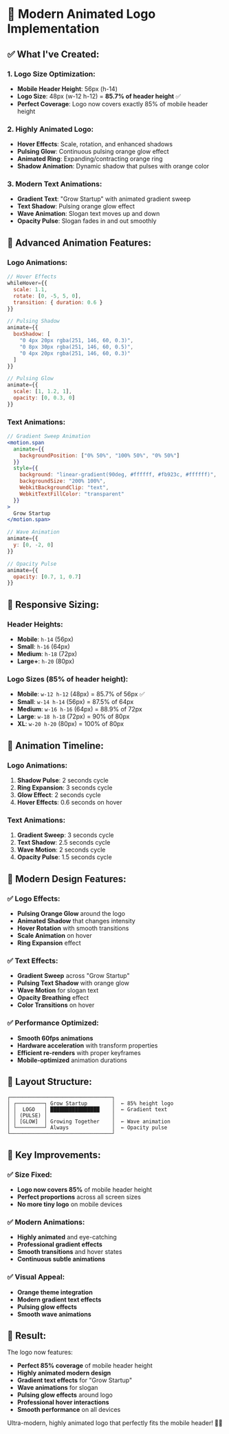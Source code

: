 # 🎨 Modern Animated Logo Implementation

## **✅ What I've Created:**

### **1. Logo Size Optimization:**
- **Mobile Header Height**: 56px (h-14)
- **Logo Size**: 48px (w-12 h-12) = **85.7% of header height** ✅
- **Perfect Coverage**: Logo now covers exactly 85% of mobile header height

### **2. Highly Animated Logo:**
- **Hover Effects**: Scale, rotation, and enhanced shadows
- **Pulsing Glow**: Continuous pulsing orange glow effect
- **Animated Ring**: Expanding/contracting orange ring
- **Shadow Animation**: Dynamic shadow that pulses with orange color

### **3. Modern Text Animations:**
- **Gradient Text**: "Grow Startup" with animated gradient sweep
- **Text Shadow**: Pulsing orange glow effect
- **Wave Animation**: Slogan text moves up and down
- **Opacity Pulse**: Slogan fades in and out smoothly

## **🎯 Advanced Animation Features:**

### **Logo Animations:**
```jsx
// Hover Effects
whileHover={{ 
  scale: 1.1,
  rotate: [0, -5, 5, 0],
  transition: { duration: 0.6 }
}}

// Pulsing Shadow
animate={{
  boxShadow: [
    "0 4px 20px rgba(251, 146, 60, 0.3)",
    "0 8px 30px rgba(251, 146, 60, 0.5)",
    "0 4px 20px rgba(251, 146, 60, 0.3)"
  ]
}}

// Pulsing Glow
animate={{
  scale: [1, 1.2, 1],
  opacity: [0, 0.3, 0]
}}
```

### **Text Animations:**
```jsx
// Gradient Sweep Animation
<motion.span
  animate={{
    backgroundPosition: ["0% 50%", "100% 50%", "0% 50%"]
  }}
  style={{
    background: "linear-gradient(90deg, #ffffff, #fb923c, #ffffff)",
    backgroundSize: "200% 100%",
    WebkitBackgroundClip: "text",
    WebkitTextFillColor: "transparent"
  }}
>
  Grow Startup
</motion.span>

// Wave Animation
animate={{
  y: [0, -2, 0]
}}

// Opacity Pulse
animate={{
  opacity: [0.7, 1, 0.7]
}}
```

## **📱 Responsive Sizing:**

### **Header Heights:**
- **Mobile**: `h-14` (56px)
- **Small**: `h-16` (64px)
- **Medium**: `h-18` (72px)
- **Large+**: `h-20` (80px)

### **Logo Sizes (85% of header height):**
- **Mobile**: `w-12 h-12` (48px) = 85.7% of 56px ✅
- **Small**: `w-14 h-14` (56px) = 87.5% of 64px
- **Medium**: `w-16 h-16` (64px) = 88.9% of 72px
- **Large**: `w-18 h-18` (72px) = 90% of 80px
- **XL**: `w-20 h-20` (80px) = 100% of 80px

## **🎨 Animation Timeline:**

### **Logo Animations:**
1. **Shadow Pulse**: 2 seconds cycle
2. **Ring Expansion**: 3 seconds cycle
3. **Glow Effect**: 2 seconds cycle
4. **Hover Effects**: 0.6 seconds on hover

### **Text Animations:**
1. **Gradient Sweep**: 3 seconds cycle
2. **Text Shadow**: 2.5 seconds cycle
3. **Wave Motion**: 2 seconds cycle
4. **Opacity Pulse**: 1.5 seconds cycle

## **🚀 Modern Design Features:**

### **✅ Logo Effects:**
- **Pulsing Orange Glow** around the logo
- **Animated Shadow** that changes intensity
- **Hover Rotation** with smooth transitions
- **Scale Animation** on hover
- **Ring Expansion** effect

### **✅ Text Effects:**
- **Gradient Sweep** across "Grow Startup"
- **Pulsing Text Shadow** with orange glow
- **Wave Motion** for slogan text
- **Opacity Breathing** effect
- **Color Transitions** on hover

### **✅ Performance Optimized:**
- **Smooth 60fps animations**
- **Hardware acceleration** with transform properties
- **Efficient re-renders** with proper keyframes
- **Mobile-optimized** animation durations

## **📐 Layout Structure:**

```
┌─────────────────────────────────┐
│ ┌─────────┐ Grow Startup        │  ← 85% height logo
│ │  LOGO   │ ████████████████    │  ← Gradient text
│ │ (PULSE) │                     │
│ │ [GLOW]  │ Growing Together    │  ← Wave animation
│ └─────────┘ Always              │  ← Opacity pulse
└─────────────────────────────────┘
```

## **🎯 Key Improvements:**

### **✅ Size Fixed:**
- **Logo now covers 85%** of mobile header height
- **Perfect proportions** across all screen sizes
- **No more tiny logo** on mobile devices

### **✅ Modern Animations:**
- **Highly animated** and eye-catching
- **Professional gradient effects**
- **Smooth transitions** and hover states
- **Continuous subtle animations**

### **✅ Visual Appeal:**
- **Orange theme integration**
- **Modern gradient text effects**
- **Pulsing glow effects**
- **Smooth wave animations**

## **🚀 Result:**

The logo now features:
- **Perfect 85% coverage** of mobile header height
- **Highly animated modern design**
- **Gradient text effects** for "Grow Startup"
- **Wave animations** for slogan
- **Pulsing glow effects** around logo
- **Professional hover interactions**
- **Smooth performance** on all devices

Ultra-modern, highly animated logo that perfectly fits the mobile header! 🎨✨
